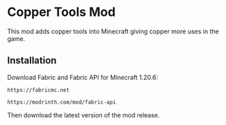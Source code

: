 
# Copper Tools Mod

This mod adds copper tools into Minecraft giving copper more uses in the game.

## Installation

Download Fabric and Fabric API for Minecraft 1.20.6:
~~~
https://fabricmc.net
~~~
~~~
https://modrinth.com/mod/fabric-api
~~~
Then download the latest version of the mod release.